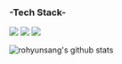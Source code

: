 ### -Tech Stack-
<img src="https://img.shields.io/badge/Unity3D-FFFFFF?style=flat-square&logo=Unity&logoColor=white&color=black"/>   <img src="https://img.shields.io/badge/C++-blue.svg?style=flat&logo=c%2B%2B"/>   <img src="https://img.shields.io/badge/CSharp-239120?style=flat-square&logo=C Sharp&logoColor=white"/>
<!--
**rohyunsang/rohyunsang** is a ✨ _special_ ✨ repository because its `README.md` (this file) appears on your GitHub profile.

Here are some ideas to get you started:

- 🔭 I’m currently working on ...
- 🌱 I’m currently learning ...
- 👯 I’m looking to collaborate on ...
- 🤔 I’m looking for help with ...
- 💬 Ask me about ...
- 📫 How to reach me: ...
- 😄 Pronouns: ...
- ⚡ Fun fact: ...
-->

![rohyunsang's github stats](https://github-readme-stats.vercel.app/api?username=rohyunsang&show_icons=true&theme=merko)
